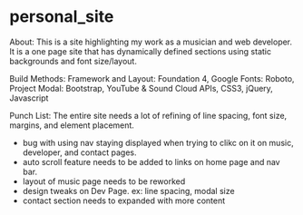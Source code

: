 personal_site
=============

About:
This is a site highlighting my work as a musician and web developer. 
It is a one page site that has dynamically defined sections using static backgrounds and font size/layout.

Build Methods:
Framework and Layout:  Foundation 4,
Google Fonts: Roboto,
Project Modal:  Bootstrap,
YouTube & Sound Cloud APIs,
CSS3, 
jQuery,
Javascript

Punch List:
The entire site needs a lot of refining of line spacing, font size, margins, and element placement. 
- bug with using nav staying displayed when trying to clikc on it on music, developer, and contact pages.
- auto scroll feature needs to be added to links on home page and nav bar.
- layout of music page needs to be reworked
- design tweaks on Dev Page. ex: line spacing, modal size
- contact section needs to expanded with more content





